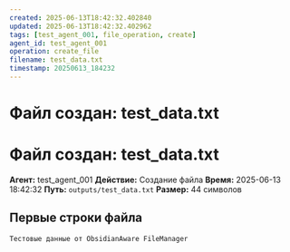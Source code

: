 ```yaml
---
created: 2025-06-13T18:42:32.402840
updated: 2025-06-13T18:42:32.402962
tags: [test_agent_001, file_operation, create]
agent_id: test_agent_001
operation: create_file
filename: test_data.txt
timestamp: 20250613_184232
---
```


# Файл создан: test_data.txt

# Файл создан: test_data.txt

**Агент:** test_agent_001
**Действие:** Создание файла
**Время:** 2025-06-13 18:42:32
**Путь:** `outputs/test_data.txt`
**Размер:** 44 символов

## Первые строки файла
```
Тестовые данные от ObsidianAware FileManager
```
